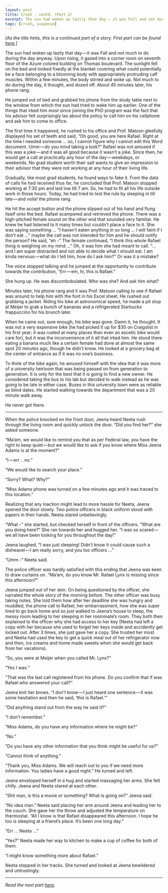 ```yaml
---
layout: post
title: Crush - contd. (Part 2)
excerpt: The sun had woken up lazily that day — it was Fall and not much to do during the day anyway. Upon rising, it gazed into a corner room on seventh floor of the Azure colored building on Thomas boulevard.
tags: [crush, suspense]
---
```

<i>[As the title hints, this is a continued part of a story. First part can be found <a href="https://shikha-aggarwal.github.io/2019-03-26-Crush/" class="post-read-more">here</a>.]</i>

The sun had woken up lazily that day — it was Fall and not much to do during the day anyway. Upon rising, it gazed into a corner room on seventh floor of the Azure colored building on Thomas boulevard. The sunlight fell on the bed and looked fixedly at the blanket covering what could potentially be a face belonging to a blooming body with appropriately protruding calf muscles. Within a few minutes, the body stirred and woke up. Not much to do during the day, it thought, and dozed off. About 45 minutes later, his phone rang.

He jumped out of bed and grabbed his phone from the study table next to the window from which the sun had tried to wake him up earlier. One of the things that irked him most since joining the PhD program was the fact that his advisor felt surprisingly lax about the policy to call him on his cellphone and ask him to come to office.

The first time it happened, he rushed to his office and Prof. Matoon gleefully displayed his set of teeth and said, “Oh good, you are here Rafael. Right at the time I needed someone … so, I cannot figure why I cannot edit this Word document. Umm — do you mind taking a look?” Rafael was not amused if this was a joke — and it was all good because it wasn’t a joke. Since then, he would get a call at practically any hour of the day — weekdays, or weekends. No grad student worth their salt wants to give an impression to their advisor that they were not working at any hour of their living life.

Gradually, like most grad students, he found ways to fake it. From the data of calls he had received thus far, he concluded that Prof. Matoon stopped working at 7:30 pm and laid low till 7 am. So, he had to fit all his life outside work in those hours. Today, he had tried to test the rule by sleeping in till late — and voila! the phone rang.

He hit the accept button and the phone slipped out of his hand and flung itself onto the bed. Rafael scampered and retrieved the phone. There was a high-pitched female sound on the other end that sounded very familiar. He knew he had listened to it many times but couldn’t place a face to it. She was saying something … “I haven’t eaten anything in so long … I will faint if I don’t eat …” maybe the call was not intended for him and he should notify the person? He said, “eh -” The female continued, “I think this whole Rafael thing is weighing on my mind …” Oh, it was him she had meant to call. “… and I am super distracted and not able to decide what I should eat. I am kinda nervous — what do I tell him, how do I ask him?” Or was it a mistake?

The voice stopped talking and he jumped at the opportunity to contribute towards the contribution, “Err — em, hi, this is Rafael.”

She hung up. He was discombobulated. Who was she? And ask him what?

Minutes later, his phone rang and it was Prof. Matoon calling to see if Rafael was around to help him with the font in his Excel sheet. He rushed out grabbing a jacket. Riding his bike at astronomical speed, he made a pit stop at Meijer to grab a bunch of bananas and a refrigerated Starbucks frappuccino for his brunch later.

When he came out, sure enough, his bike was gone. Damn it, he thought. It was not a very expensive bike (he had picked it up for $30 on Craigslist in his first year; it was rusted at many places than even an ascetic bike would care for), but it was the inconvenience of it all that irked him. He stood there eating a banana much like a certain female had done at almost the same spot 20 minutes ago, though he didn’t know. He looked at a grocery bag at the center of entrance as if it was no one’s business.

To think of the bike again, he amused himself with the idea that it was more of a university heirloom that was being passed on from generation to generation. It is only for the best that it is going to find a new owner. He considered taking the bus to his lab but decided to walk instead as he was going to be late in either case. Buses in this university town were as reliable as blind dates. He started walking towards the department that was a 20 minute walk away.

He never got there.

************

When the police knocked on the front door, Jeena heard Neeta rush through the living room and quickly unlock the door. “Did you find her?” she asked someone.

“Ma’am, we would like to remind you that as per Federal law, you have the right to keep quiet — but we would like to ask if you know where Miss Jeena Adams is at the moment?”

“I — err .. no.”

“We would like to search your place.”

“Sorry? What? Why?”

“Miss Adams phone was turned on a few minutes ago and it was traced to this location.”

Realizing that any inaction might lead to more hassle for Neeta, Jeena opened the door slowly. Two police officers in black uniform stood with papers in their hands. Neeta stared unbelievingly.

“What -” she started, but checked herself in front of the officers. “What are you doing here?” She ran towards her and hugged her. “I was so scared — we all have been looking for you throughout the day!”

Jeena laughed, “I was just sleeping! Didn’t know it could cause such a disheavel — I am really sorry, and you too officers …”

“Umm -” Neeta said.

The police officer was hardly satisfied with this ending that Jeena was keen to draw curtains on. “Ma’am, do you know Mr. Rafael Lynx is missing since this afternoon?”

Jeena jumped out of her skin. On being questioned by the officer, she narrated the whole story of the morning before. The other officer was busy taking notes. She told them how after her deadline she was hungry and muddled, the phone call to Rafael, her embarrassment, how she was super tired to go back home and so just walked to Jeena’s house to sleep, the messy room leading to her sleeping in her roommate’s room. They both then explained to the officer why she had access to her key (Neeta had left a copy with her because she used to forget her keys inside and accidently get locked out. After 3 times, she just gave her a copy. She trusted her most and Neeta had used the key to get a quick meal out of her refrigerator now and then, ice creams and home made sweets when she would get back from her vacations).

“So, you were at Meijer when you called Mr. Lynx?”

“Yes I was.”

“That was the last call registered from his phone. Do you confirm that if was Rafael who answered your call?”

Jeena knit her brows. “I don’t know — I just heard one sentence — it was some hesitation and then he said, ‘this is Rafael.’”

“Did anything stand out from the way he said it?”

“I don’t remember.”

“Miss Adams, do you have any information where he might be?”

“No.”

“Do you have any other information that you think might be useful for us?”

“Cannot think of anything.”

“Thank you, Miss Adams. We will reach out to you if we need more information. You ladies have a good night.” He turned and left.

Jeena enveloped herself in a hug and started massaging her arms. She felt chilly. Jeena and Neeta stared at each other.

“Shit man, is this a movie or something? What is going on?” Jeena said.

“No idea man.” Neeta said placing her arm around Jeena and leading her to the couch. She gave her the throw and adjusted the temperature on thermostat. “All I know is that Rafael disappeared this afternoon. I hope he too is sleeping at a friend’s place. It’s been one long day.”

“Err … Neeta …”

“Yes?” Neeta made her way to kitchen to make a cup of coffee for both of them.

“I might know something more about Rafael.”

Neeta stopped in her tracks. She turned and looked at Jeena bewildered and untrustingly.

************

<i>Read the next part <a href="https://shikha-aggarwal.github.io/2019-04-06-Crush-Part-3/" class="post-read-more">here</a>.</i>
